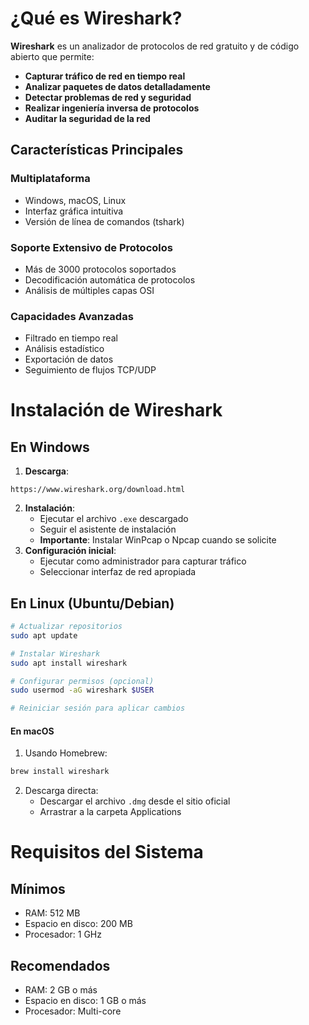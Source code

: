 # ¿Qué es Wireshark?

**Wireshark** es un analizador de protocolos de red gratuito y de código abierto que permite:

- **Capturar tráfico de red en tiempo real**
- **Analizar paquetes de datos detalladamente**
- **Detectar problemas de red y seguridad**
- **Realizar ingeniería inversa de protocolos**
- **Auditar la seguridad de la red**

## Características Principales

### Multiplataforma

- Windows, macOS, Linux
- Interfaz gráfica intuitiva
- Versión de línea de comandos (tshark)

### Soporte Extensivo de Protocolos

- Más de 3000 protocolos soportados
- Decodificación automática de protocolos
- Análisis de múltiples capas OSI

### Capacidades Avanzadas

- Filtrado en tiempo real
- Análisis estadístico
- Exportación de datos
- Seguimiento de flujos TCP/UDP


# Instalación de Wireshark

## En Windows

1. **Descarga**:
```
https://www.wireshark.org/download.html
```

2. **Instalación**:
    - Ejecutar el archivo `.exe` descargado
    - Seguir el asistente de instalación
    - **Importante**: Instalar WinPcap o Npcap cuando se solicite
3. **Configuración inicial**:
    - Ejecutar como administrador para capturar tráfico
    - Seleccionar interfaz de red apropiada

## En Linux (Ubuntu/Debian)

```bash
# Actualizar repositorios
sudo apt update

# Instalar Wireshark
sudo apt install wireshark

# Configurar permisos (opcional)
sudo usermod -aG wireshark $USER

# Reiniciar sesión para aplicar cambios
```

#### **En macOS**

1. Usando Homebrew:

```bash
brew install wireshark
```

2. Descarga directa:
    - Descargar el archivo `.dmg` desde el sitio oficial
    - Arrastrar a la carpeta Applications

# Requisitos del Sistema

## Mínimos

- RAM: 512 MB
- Espacio en disco: 200 MB
- Procesador: 1 GHz

## Recomendados

- RAM: 2 GB o más
- Espacio en disco: 1 GB o más
- Procesador: Multi-core